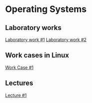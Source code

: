 # Operating Systems

## Laboratory works

[Laboratory work #1](./Labs/n1/README.md)
[Laboratory work #2](./Labs/n2/README.md)

## Work cases in Linux

[Work Case #1](./Linux/n1/README.md)

## Lectures

[Lecture #1](./Lectures/n1/README.md)

